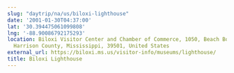```yaml
---
slug: "daytrip/na/us/biloxi-lighthouse"
date: '2001-01-30T04:37:00'
lat: '30.394475061099808'
lng: '-88.90086792175293'
location: Biloxi Visitor Center and Chamber of Commerce, 1050, Beach Boulevard, Biloxi,
  Harrison County, Mississippi, 39501, United States
external_url: https://biloxi.ms.us/visitor-info/museums/lighthouse/
title: Biloxi Lighthouse
---
```



